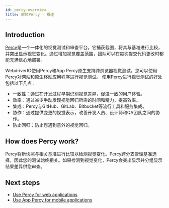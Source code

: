 ```yaml
---
id: percy-overview
title: 解锁Percy - 概述
---
```


## Introduction

[Percy](https://percy.io/?utm_source=webdriverio&utm_medium=partnered&utm_campaign=documentation)是一个一体化的视觉测试和审查平台。它捕获截图，将其与基准进行比较，并突出显示视觉变化。通过增加视觉覆盖范围，团队可以在每次提交代码更改时都能充满信心地部署。

WebdriverIO使用Percy和App Percy原生支持跨浏览器视觉测试。您可以使用Percy对网站和原生移动应用程序进行视觉测试。
使用Percy进行视觉测试的好处包括以下几点：

- 一致性：通过在开发过程早期识别视觉差异，促进一致的用户体验。
- 效率：通过减少手动发现视觉回归所需的时间和精力，提高效率。
- 集成：Percy与GitHub、GitLab、Bitbucket等流行工具和服务集成。
- 协作：通过提供变更的视觉表示，改善开发人员、设计师和QA团队之间的协作。
- 防止回归：防止您遇到意外的视觉回归。

## How does Percy work?

Percy将新快照与相关基准进行比较以检测视觉变化。Percy跨分支管理基准选择，因此您的测试始终相关。如果检测到视觉变化，Percy会突出显示并分组显示结果差异供您审查。

## Next steps

- [Use Percy for web applications](https://webdriver.io/docs/visual-testing/integrate-with-percy)
- [Use App Percy for mobile applications](https://webdriver.io/docs/visual-testing/integrate-with-app-percy)